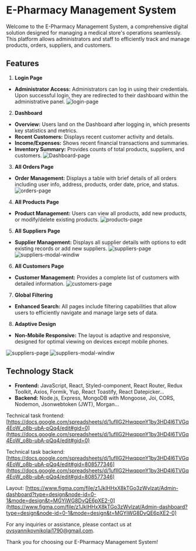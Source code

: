 # E-Pharmacy Management System

Welcome to the E-Pharmacy Management System, a comprehensive digital solution designed for managing a medical store's operations seamlessly. This platform allows administrators and staff to efficiently track and manage products, orders, suppliers, and customers.

## Features

1. **Login Page** 
- **Administrator Access:**  Administrators can log in using their credentials. Upon successful login, they are redirected to their dashboard within the administrative panel.
![login-page](./src/img/readme/login-page.jpg)

2. **Dashboard** 
- **Overview:** Users land on the Dashboard after logging in, which presents key statistics and metrics.
- **Recent Customers:** Displays recent customer activity and details.
- **Income/Expenses:** Shows recent financial transactions and summaries.
- **Inventory Summary:** Provides counts of total products, suppliers, and customers.
![Dashboard-page](./src/img/readme/Dashboard.jpg)

3. **All Orders Page** 
- **Order Management:** Displays a table with brief details of all orders including user info, address, products, order date, price, and status.
![orders-page](./src/img/readme/orders.jpg)

4. **All Products Page** 
- **Product Management:** Users can view all products, add new products, or modify/delete existing products.
![products-page](./src/img/readme/products.jpg)

5. **All Suppliers Page** 
- **Supplier Management:** Displays all supplier details with options to edit existing records or add new suppliers.
![suppliers-page](./src/img/readme/suppliers.jpg)
![suppliers-modal-windiw](./src/img/readme/modal-windiw.jpg)
6. **All Customers Page** 
- **Customer Management:** Provides a complete list of customers with detailed information.
![customers-page](./src/img/readme/customers.jpg)

7. **Global Filtering** 
- **Enhanced Search:**  All pages include filtering capabilities that allow users to efficiently navigate and manage large sets of data.

8. **Adaptive Design** 
- **Non-Mobile Responsive:**  The layout is adaptive and responsive, designed for optimal viewing on devices except mobile phones.

![suppliers-page](./src/img/readme/mob-menu.jpg)
![suppliers-modal-windiw](./src/img/readme/planshet-menu.jpg)

## Technology Stack
- **Frontend:** JavaScript, React, Styled-component, React Router, Redux Toolkit, Axios, Formik, Yup, React Toastify, React Datepicker...
- **Backend:** Node.js, Express, MongoDB with Mongoose, Joi, CORS, Nodemon, Jsonwebtoken (JWT), Morgan...


Technical task frontend: [https://docs.google.com/spreadsheets/d/1ufIlG2HwqppnY1by3HD4l6TVGq4EoW_o8b-ubA-pQq4/edit#gid=0](https://docs.google.com/spreadsheets/d/1ufIlG2HwqppnY1by3HD4l6TVGq4EoW_o8b-ubA-pQq4/edit#gid=0)

Technical task backend: [https://docs.google.com/spreadsheets/d/1ufIlG2HwqppnY1by3HD4l6TVGq4EoW_o8b-ubA-pQq4/edit#gid=808577346](https://docs.google.com/spreadsheets/d/1ufIlG2HwqppnY1by3HD4l6TVGq4EoW_o8b-ubA-pQq4/edit#gid=808577346)

Layout: [https://www.figma.com/file/z1JklHHxX8kTGo3zWvlzat/Admin-dashboard?type=design&node-id=0-1&mode=design&t=MGYiWG8DvQE6pXE2-0](https://www.figma.com/file/z1JklHHxX8kTGo3zWvlzat/Admin-dashboard?type=design&node-id=0-1&mode=design&t=MGYiWG8DvQE6pXE2-0)

For any inquiries or assistance, please contact us at [ovsyannikovnikolai1790@gmail.com](ovsyannikovnikolai1790@gmail.com).

Thank you for choosing our  E-Pharmacy Management System!